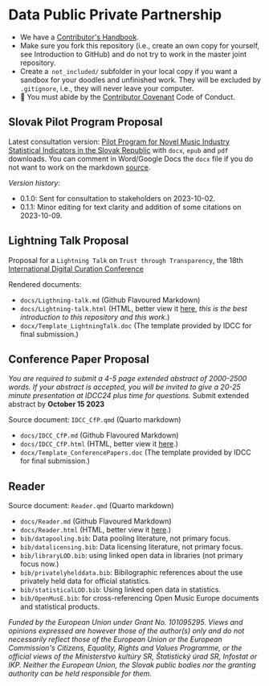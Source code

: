 # Data Public Private Partnership

- We have a [Contributor's Handbook](https://manual.dataobservatory.eu/).
- Make sure you fork this repository (i.e., create an own copy for yourself, see Introduction to GitHub) and do not try to work in the master joint repository.
- Create a` not_included/` subfolder in your local copy if you want a sandbox for your doodles and unfinished work. They will be excluded by `.gitignore`, i.e., they will never leave your computer.
- 🌈 You must abide by the [Contributor Covenant](https://www.contributor-covenant.org/version/2/1/code_of_conduct/) Code of Conduct.

## Slovak Pilot Program Proposal

Latest consultation version: [Pilot Program for Novel Music Industry Statistical Indicators in the Slovak Republic](https://music.dataobservatory.eu/documents/open_music_europe/slovakia/slovak-cult-stat-pilot.html) with `docx`, `epub` and `pdf` downloads. You can comment in Word/Google Docs the `docx` file if you do not want to work on the markdown [source](https://github.com/antaldaniel/data-ppp/blob/main/slovak-cult-stat-pilot.qmd).

*Version history:*
- 0.1.0: Sent for consultation to stakeholders on 2023-10-02.
- 0.1.1: Minor editing for text clarity and addition of some citations on 2023-10-09.


## Lightning Talk Proposal

Proposal for a `Lightning Talk` on `Trust through Transparency`, the 18th [International Digital Curation Conference](https://www.dcc.ac.uk/events/18th-international-digital-curation-conference)

Rendered documents: 
- `docs/Ligthning-talk.md` (Github Flavoured Markdown)
- `docs/Lightning-talk.html` (HTML, better view it [here](https://music.dataobservatory.eu/documents/open_music_europe/data-to-policy/Lightning-talk.html), *this is the best introduction to this repository and this work*.)
- `docx/Template_LightningTalk.doc` (The template provided by IDCC for final submission.)

## Conference Paper Proposal

_You are required to submit a 4-5 page extended abstract of 2000-2500 words. If your abstract is accepted, you will be invited to give a 20-25 minute presentation at IDCC24 plus time for questions._  Submit extended abstract by **October 15 2023** 

Source document: `IDCC_CfP.qmd` (Quarto markdown)
- `docs/IDCC_CfP.md` (Github Flavoured Markdown)
- `docs/IDCC_CfP.html` (HTML, better view it [here](https://music.dataobservatory.eu/documents/open_music_europe/data-to-policy/IDCC_CfP.html).)
- `docx/Template_ConferencePapers.doc` (The template provided by IDCC for final submission.)


## Reader
Source document: `Reader.qmd` (Quarto markdown)
- `docs/Reader.md` (Github Flavoured Markdown)
- `docs/Reader.html` (HTML, better view it [here](https://music.dataobservatory.eu/documents/open_music_europe/data-to-policy/Reader.html).)
- `bib/datapooling.bib`: Data pooling literature, not primary focus.
- `bib/datalicensing.bib`: Data licensing literature, not primary focus.
- `bib/libraryLOD.bib`: using linked open data in libraries (not primary focus now.)
- `bib/privatelyhelddata.bib`: Bibilographic references about the use privately held data for official statistics.
- `bib/statisticalLOD.bib`: Using linked open data in statistics.
- `bib/OpenMusE.bib`: for cross-referencing Open Music Europe documents and statistical products.

_Funded by the European Union under Grant No. 101095295. Views and opinions expressed are however those of the author(s) only and do not necessarily reflect those of the European Union or the European Commission's Citizens, Equality, Rights and Values Programme, or the official views of the Ministerstvo kultúry SR, Štatistický úrad SR, Infostat or IKP. Neither the European Union, the Slovak public bodies nor the granting authority can be held responsible for them._
